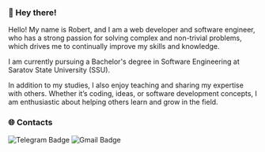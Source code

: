 ### 👋 Hey there!

Hello! My name is Robert, and I am a web developer and software engineer, who has a strong passion for solving complex and non-trivial problems, which drives me to continually improve my skills and knowledge.

I am currently pursuing a Bachelor's degree in Software Engineering at Saratov State University (SSU).

In addition to my studies, I also enjoy teaching and sharing my expertise with others. Whether it’s coding, ideas, or software development concepts, I am enthusiastic about helping others learn and grow in the field.

### 🌐 Contacts

![Telegram Badge](https://img.shields.io/badge/-tolstovrob-26A5E4?style=flat&logo=Telegram&logoColor=white&link=https%3A%2F%2Ft.me%2Ftolstovrob)
![Gmail Badge](https://img.shields.io/badge/-tolstovrob@gmail.com-EA4335?style=flat&logo=Gmail&logoColor=white&link=mailto%3Atolstovrob%40gmail.com)

